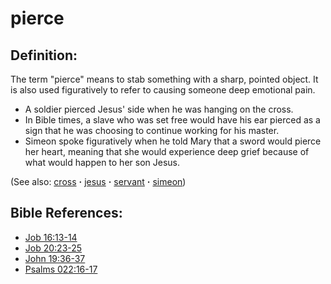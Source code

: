 # pierce #

## Definition: ##

The term "pierce" means to stab something with a sharp, pointed object. It is also used figuratively to refer to causing someone deep emotional pain.

* A soldier pierced Jesus' side when he was hanging on the cross.
* In Bible times, a slave who was set free would have his ear pierced as a sign that he was choosing to continue working for his master.
* Simeon spoke figuratively when he told Mary that a sword would pierce her heart, meaning that she would experience deep grief because of what would happen to her son Jesus.

(See also: [cross](../kt/cross.md) **·** [jesus](../kt/jesus.md) **·** [servant](../other/servant.md) **·** [simeon](../other/simeon.md))

## Bible References: ##

* [Job 16:13-14](https://door43.org/en/bible/notes/job/16/13)
* [Job 20:23-25](https://door43.org/en/bible/notes/job/20/23)
* [John 19:36-37](https://door43.org/en/bible/notes/jhn/19/36)
* [Psalms 022:16-17](https://door43.org/en/bible/notes/psa/022/016)

